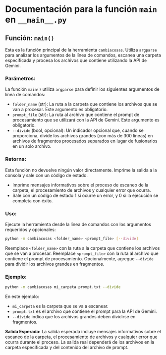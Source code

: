 # Documentación para la función `main` en `__main__.py`
## Función: `main()`
Esta es la función principal de la herramienta `cambiacosas`. Utiliza `argparse` para analizar los argumentos de la línea de comandos, escanea una carpeta especificada y procesa los archivos que contiene utilizando la API de Gemini.

### Parámetros:
La función `main()` utiliza `argparse` para definir los siguientes argumentos de línea de comandos:

-   `folder_name` (str): La ruta a la carpeta que contiene los archivos que se van a procesar. Este argumento es obligatorio.
-   `prompt_file` (str): La ruta al archivo que contiene el prompt de procesamiento que se utilizará con la API de Gemini. Este argumento es obligatorio.
-   `--divide` (bool, opcional): Un indicador opcional que, cuando se proporciona, divide los archivos grandes (con más de 300 líneas) en archivos de fragmentos procesados separados en lugar de fusionarlos en un solo archivo.

### Retorna:
Esta función no devuelve ningún valor directamente. Imprime la salida a la consola y sale con un código de estado.

-   Imprime mensajes informativos sobre el proceso de escaneo de la carpeta, el procesamiento de archivos y cualquier error que ocurra.
-   Sale con un código de estado 1 si ocurre un error, y 0 si la ejecución se completa con éxito.

### Uso:
Ejecute la herramienta desde la línea de comandos con los argumentos requeridos y opcionales:
```bash
python -m cambiacosas <folder_name> <prompt_file> [--divide]
```
Reemplace `<folder_name>` con la ruta a la carpeta que contiene los archivos que se van a procesar.
Reemplace `<prompt_file>` con la ruta al archivo que contiene el prompt de procesamiento.
Opcionalmente, agregue `--divide` para dividir los archivos grandes en fragmentos.

### Ejemplo:
```bash
python -m cambiacosas mi_carpeta prompt.txt --divide
```
En este ejemplo:
-   `mi_carpeta` es la carpeta que se va a escanear.
-   `prompt.txt` es el archivo que contiene el prompt para la API de Gemini.
-   `--divide` indica que los archivos grandes deben dividirse en fragmentos.

**Salida Esperada:**
La salida esperada incluye mensajes informativos sobre el escaneo de la carpeta, el procesamiento de archivos y cualquier error que ocurra durante el proceso. La salida real dependerá de los archivos en la carpeta especificada y del contenido del archivo de prompt.
